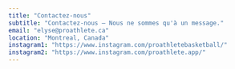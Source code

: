 ```yaml
---
title: "Contactez-nous"
subtitle: "Contactez-nous — Nous ne sommes qu'à un message."
email: "elyse@proathlete.ca"
location: "Montreal, Canada"
instagram1: "https://www.instagram.com/proathletebasketball/"
instagram2: "https://www.instagram.com/proathlete.app/"
---
```

